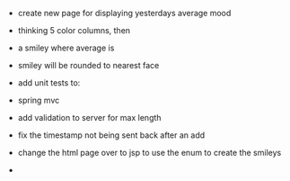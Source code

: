 - create new page for displaying yesterdays average mood
 - thinking 5 color columns, then
 - a smiley where average is
 - smiley will be rounded to nearest face


- add unit tests to:
 - spring mvc
 - add validation to server for max length

- fix the timestamp not being sent back after an add

- change the html page over to jsp to use the enum to create the smileys

-
